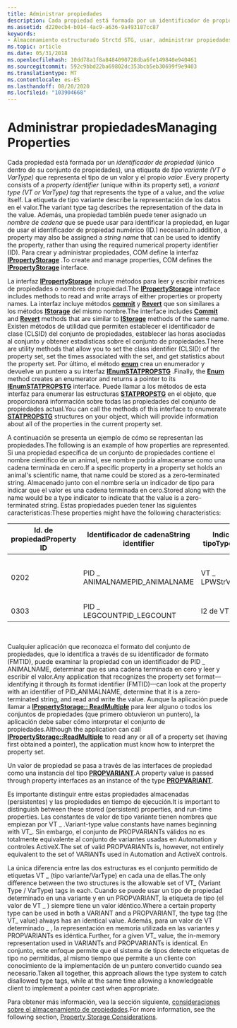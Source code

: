 ```yaml
---
title: Administrar propiedades
description: Cada propiedad está formada por un identificador de propiedad (único dentro de su conjunto de propiedades), una etiqueta de tipo variante (VT o VarType) que representa el tipo de un valor y el propio valor.
ms.assetid: d220ecb4-b014-4ac9-a636-9a493187cc87
keywords:
- Almacenamiento estructurado Strctd STG, usar, administrar propiedades
ms.topic: article
ms.date: 05/31/2018
ms.openlocfilehash: 10dd78a1f8a8484090728dba6fe149840e940461
ms.sourcegitcommit: 592c9bbd22ba69802dc353bcb5eb30699f9e9403
ms.translationtype: MT
ms.contentlocale: es-ES
ms.lasthandoff: 08/20/2020
ms.locfileid: "103904668"
---
```

# <a name="managing-properties"></a><span data-ttu-id="0999a-104">Administrar propiedades</span><span class="sxs-lookup"><span data-stu-id="0999a-104">Managing Properties</span></span>

<span data-ttu-id="0999a-105">Cada propiedad está formada por un *identificador de propiedad* (único dentro de su conjunto de propiedades), una etiqueta de *tipo variante (VT o VarType)* que representa el tipo de un valor y el propio *valor* .</span><span class="sxs-lookup"><span data-stu-id="0999a-105">Every property consists of a *property identifier* (unique within its property set), a *variant type (VT or VarType) tag* that represents the type of a value, and the *value* itself.</span></span> <span data-ttu-id="0999a-106">La etiqueta de tipo variante describe la representación de los datos en el valor.</span><span class="sxs-lookup"><span data-stu-id="0999a-106">The variant type tag describes the representation of the data in the value.</span></span> <span data-ttu-id="0999a-107">Además, una propiedad también puede tener asignado un *nombre de cadena* que se puede usar para identificar la propiedad, en lugar de usar el identificador de propiedad numérico (ID.) necesario.</span><span class="sxs-lookup"><span data-stu-id="0999a-107">In addition, a property may also be assigned a *string name* that can be used to identify the property, rather than using the required numerical property identifier (ID).</span></span> <span data-ttu-id="0999a-108">Para crear y administrar propiedades, COM define la interfaz [**IPropertyStorage**](/windows/desktop/api/Propidl/nn-propidl-ipropertystorage) .</span><span class="sxs-lookup"><span data-stu-id="0999a-108">To create and manage properties, COM defines the [**IPropertyStorage**](/windows/desktop/api/Propidl/nn-propidl-ipropertystorage) interface.</span></span>

<span data-ttu-id="0999a-109">La interfaz [**IPropertyStorage**](/windows/desktop/api/Propidl/nn-propidl-ipropertystorage) incluye métodos para leer y escribir matrices de propiedades o nombres de propiedad.</span><span class="sxs-lookup"><span data-stu-id="0999a-109">The [**IPropertyStorage**](/windows/desktop/api/Propidl/nn-propidl-ipropertystorage) interface includes methods to read and write arrays of either properties or property names.</span></span> <span data-ttu-id="0999a-110">La interfaz incluye métodos [**commit**](/windows/desktop/api/Propidl/nf-propidl-ipropertystorage-commit) y [**Revert**](/windows/desktop/api/Propidl/nf-propidl-ipropertystorage-revert) que son similares a los métodos [**IStorage**](/windows/desktop/api/Objidl/nn-objidl-istorage) del mismo nombre.</span><span class="sxs-lookup"><span data-stu-id="0999a-110">The interface includes [**Commit**](/windows/desktop/api/Propidl/nf-propidl-ipropertystorage-commit) and [**Revert**](/windows/desktop/api/Propidl/nf-propidl-ipropertystorage-revert) methods that are similar to [**IStorage**](/windows/desktop/api/Objidl/nn-objidl-istorage) methods of the same name.</span></span> <span data-ttu-id="0999a-111">Existen métodos de utilidad que permiten establecer el identificador de clase (CLSID) del conjunto de propiedades, establecer las horas asociadas al conjunto y obtener estadísticas sobre el conjunto de propiedades.</span><span class="sxs-lookup"><span data-stu-id="0999a-111">There are utility methods that allow you to set the class identifier (CLSID) of the property set, set the times associated with the set, and get statistics about the property set.</span></span> <span data-ttu-id="0999a-112">Por último, el método [**enum**](/windows/desktop/api/Propidl/nf-propidl-ipropertystorage-enum) crea un enumerador y devuelve un puntero a su interfaz [**IEnumSTATPROPSTG**](/windows/win32/api/propidlbase/nn-propidlbase-ienumstatpropstg) .</span><span class="sxs-lookup"><span data-stu-id="0999a-112">Finally, the [**Enum**](/windows/desktop/api/Propidl/nf-propidl-ipropertystorage-enum) method creates an enumerator and returns a pointer to its [**IEnumSTATPROPSTG**](/windows/win32/api/propidlbase/nn-propidlbase-ienumstatpropstg) interface.</span></span> <span data-ttu-id="0999a-113">Puede llamar a los métodos de esta interfaz para enumerar las estructuras [**STATPROPSTG**](/windows/win32/api/propidlbase/nn-propidlbase-ienumstatpropstg) en el objeto, que proporcionará información sobre todas las propiedades del conjunto de propiedades actual.</span><span class="sxs-lookup"><span data-stu-id="0999a-113">You can call the methods of this interface to enumerate [**STATPROPSTG**](/windows/win32/api/propidlbase/nn-propidlbase-ienumstatpropstg) structures on your object, which will provide information about all of the properties in the current property set.</span></span>

<span data-ttu-id="0999a-114">A continuación se presenta un ejemplo de cómo se representan las propiedades.</span><span class="sxs-lookup"><span data-stu-id="0999a-114">The following is an example of how properties are represented.</span></span> <span data-ttu-id="0999a-115">Si una propiedad específica de un conjunto de propiedades contiene el nombre científico de un animal, ese nombre podría almacenarse como una cadena terminada en cero.</span><span class="sxs-lookup"><span data-stu-id="0999a-115">If a specific property in a property set holds an animal's scientific name, that name could be stored as a zero-terminated string.</span></span> <span data-ttu-id="0999a-116">Almacenado junto con el nombre sería un indicador de tipo para indicar que el valor es una cadena terminada en cero.</span><span class="sxs-lookup"><span data-stu-id="0999a-116">Stored along with the name would be a type indicator to indicate that the value is a zero-terminated string.</span></span> <span data-ttu-id="0999a-117">Estas propiedades pueden tener las siguientes características:</span><span class="sxs-lookup"><span data-stu-id="0999a-117">These properties might have the following characteristics:</span></span>



| <span data-ttu-id="0999a-118">Id. de propiedad</span><span class="sxs-lookup"><span data-stu-id="0999a-118">Property ID</span></span> | <span data-ttu-id="0999a-119">Identificador de cadena</span><span class="sxs-lookup"><span data-stu-id="0999a-119">String identifier</span></span> | <span data-ttu-id="0999a-120">Indicador de tipo</span><span class="sxs-lookup"><span data-stu-id="0999a-120">Type indicator</span></span> | <span data-ttu-id="0999a-121">Valor representado</span><span class="sxs-lookup"><span data-stu-id="0999a-121">Value represented</span></span>              |
|-------------|-------------------|----------------|--------------------------------|
| <span data-ttu-id="0999a-122">02</span><span class="sxs-lookup"><span data-stu-id="0999a-122">02</span></span>          | <span data-ttu-id="0999a-123">PID \_ ANIMALNAME</span><span class="sxs-lookup"><span data-stu-id="0999a-123">PID\_ANIMALNAME</span></span>   | <span data-ttu-id="0999a-124">VT \_ LPWStr</span><span class="sxs-lookup"><span data-stu-id="0999a-124">VT\_LPWSTR</span></span>     | <span data-ttu-id="0999a-125">Cadena Unicode terminada en cero</span><span class="sxs-lookup"><span data-stu-id="0999a-125">Zero-terminated Unicode string</span></span> |
| <span data-ttu-id="0999a-126">03</span><span class="sxs-lookup"><span data-stu-id="0999a-126">03</span></span>          | <span data-ttu-id="0999a-127">PID \_ LEGCOUNT</span><span class="sxs-lookup"><span data-stu-id="0999a-127">PID\_LEGCOUNT</span></span>     | <span data-ttu-id="0999a-128">I2 de VT \_</span><span class="sxs-lookup"><span data-stu-id="0999a-128">VT\_I2</span></span>         | <span data-ttu-id="0999a-129">WORD</span><span class="sxs-lookup"><span data-stu-id="0999a-129">WORD</span></span>                           |



 

<span data-ttu-id="0999a-130">Cualquier aplicación que reconozca el formato del conjunto de propiedades, que lo identifica a través de su identificador de formato (FMTID), puede examinar la propiedad con un identificador de PID \_ ANIMALNAME, determinar que es una cadena terminada en cero y leer y escribir el valor.</span><span class="sxs-lookup"><span data-stu-id="0999a-130">Any application that recognizes the property set format—identifying it through its format identifier (FMTID)—can look at the property with an identifier of PID\_ANIMALNAME, determine that it is a zero-terminated string, and read and write the value.</span></span> <span data-ttu-id="0999a-131">Aunque la aplicación puede llamar a [**IPropertyStorage:: ReadMultiple**](/windows/desktop/api/Propidl/nf-propidl-ipropertystorage-readmultiple) para leer alguno o todos los conjuntos de propiedades (que primero obtuvieron un puntero), la aplicación debe saber cómo interpretar el conjunto de propiedades.</span><span class="sxs-lookup"><span data-stu-id="0999a-131">Although the application can call [**IPropertyStorage::ReadMultiple**](/windows/desktop/api/Propidl/nf-propidl-ipropertystorage-readmultiple) to read any or all of a property set (having first obtained a pointer), the application must know how to interpret the property set.</span></span>

<span data-ttu-id="0999a-132">Un valor de propiedad se pasa a través de las interfaces de propiedad como una instancia del tipo [**PROPVARIANT**](/windows/win32/api/propidlbase/ns-propidlbase-propvariant).</span><span class="sxs-lookup"><span data-stu-id="0999a-132">A property value is passed through property interfaces as an instance of the type [**PROPVARIANT**](/windows/win32/api/propidlbase/ns-propidlbase-propvariant).</span></span>

<span data-ttu-id="0999a-133">Es importante distinguir entre estas propiedades almacenadas (persistentes) y las propiedades en tiempo de ejecución.</span><span class="sxs-lookup"><span data-stu-id="0999a-133">It is important to distinguish between these stored (persistent) properties, and run-time properties.</span></span> <span data-ttu-id="0999a-134">Las constantes de valor de tipo variante tienen nombres que empiezan por VT \_ .</span><span class="sxs-lookup"><span data-stu-id="0999a-134">Variant-type value constants have names beginning with VT\_.</span></span> <span data-ttu-id="0999a-135">Sin embargo, el conjunto de PROPVARIANTs válidos no es totalmente equivalente al conjunto de variantes usadas en Automation y controles ActiveX.</span><span class="sxs-lookup"><span data-stu-id="0999a-135">The set of valid PROPVARIANTs is, however, not entirely equivalent to the set of VARIANTs used in Automation and ActiveX controls.</span></span>

<span data-ttu-id="0999a-136">La única diferencia entre las dos estructuras es el conjunto permitido de etiquetas VT \_ (tipo variante/VarType) en cada una de ellas.</span><span class="sxs-lookup"><span data-stu-id="0999a-136">The only difference between the two structures is the allowable set of VT\_ (Variant Type / VarType) tags in each.</span></span> <span data-ttu-id="0999a-137">Cuando se puede usar un tipo de propiedad determinado en una variante y en un PROPVARIANT, la etiqueta de tipo (el valor de VT \_ ) siempre tiene un valor idéntico.</span><span class="sxs-lookup"><span data-stu-id="0999a-137">Where a certain property type can be used in both a VARIANT and a PROPVARIANT, the type tag (the VT\_ value) always has an identical value.</span></span> <span data-ttu-id="0999a-138">Además, para un valor de VT determinado \_ , la representación en memoria utilizada en las variantes y PROPVARIANTs es idéntica.</span><span class="sxs-lookup"><span data-stu-id="0999a-138">Further, for a given VT\_ value, the in-memory representation used in VARIANTs and PROPVARIANTs is identical.</span></span> <span data-ttu-id="0999a-139">En conjunto, este enfoque permite que el sistema de tipos detecte etiquetas de tipo no permitidas, al mismo tiempo que permite a un cliente con conocimiento de la implementación de un puntero convertido cuando sea necesario.</span><span class="sxs-lookup"><span data-stu-id="0999a-139">Taken all together, this approach allows the type system to catch disallowed type tags, while at the same time allowing a knowledgeable client to implement a pointer cast when appropriate.</span></span>

<span data-ttu-id="0999a-140">Para obtener más información, vea la sección siguiente, [consideraciones sobre el almacenamiento de propiedades](property-storage-considerations.md).</span><span class="sxs-lookup"><span data-stu-id="0999a-140">For more information, see the following section, [Property Storage Considerations](property-storage-considerations.md).</span></span>

 

 